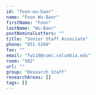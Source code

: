```yaml
---
id: "foon-wu-baer"
name: "Foon Wu-Baer"
firstName: "Foon"
lastName: "Wu-Baer"
postNominalLetters: ""
title: "Senior Staff Associate"
phone: "851-5260"
fax: ""
email: "fw110@cumc.columbia.edu"
room: "502"
url: ""
group: "Research Staff"
researchAreas: []
tags: []
---
```

